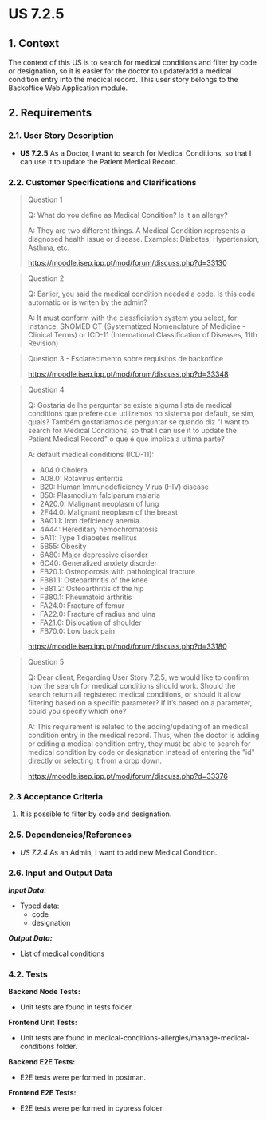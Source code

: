 # US 7.2.5

## 1. Context

The context of this US is to search for medical conditions and filter by code or designation, so it is easier for the doctor to update/add a medical condition entry into the medical record.
This user story belongs to the Backoffice Web Application module.

## 2. Requirements

### 2.1. User Story Description

- **US 7.2.5** As a Doctor, I want to search for Medical Conditions, so that I can use it to update the Patient Medical Record.

### 2.2. Customer Specifications and Clarifications

> Question 1
>
> Q: What do you define as Medical Condition? Is it an allergy?
>
> A: They are two different things. A Medical Condition represents a diagnosed health issue or disease. Examples: Diabetes, Hypertension, Asthma, etc.
>
> https://moodle.isep.ipp.pt/mod/forum/discuss.php?d=33130

> Question 2 
>
> Q: Earlier, you said the medical condition needed a code. Is this code automatic or is writen by the admin?
>
> A: It must conform with the classficiation system you select, for instance, SNOMED CT (Systematized Nomenclature of Medicine - Clinical Terms) or ICD-11 (International Classification of Diseases, 11th Revision)

> Question 3 - Esclarecimento sobre requisitos de backoffice
>
> https://moodle.isep.ipp.pt/mod/forum/discuss.php?d=33348

> Question 4
>
> Q: Gostaria de lhe perguntar se existe alguma lista de medical conditions que prefere que utilizemos no sistema por default, se sim, quais? Também gostariamos de perguntar se quando diz "I want to search for Medical Conditions, so that I can use it to update the Patient Medical Record" o que é que implica a ultima parte?
>
> A: default medical conditions (ICD-11):
> * A04.0 Cholera
> * A08.0: Rotavirus enteritis
> * B20: Human Immunodeficiency Virus (HIV) disease
> * B50: Plasmodium falciparum malaria
> * 2A20.0: Malignant neoplasm of lung
> * 2F44.0: Malignant neoplasm of the breast
> * 3A01.1: Iron deficiency anemia
> * 4A44: Hereditary hemochromatosis
> * 5A11: Type 1 diabetes mellitus
> * 5B55: Obesity
> * 6A80: Major depressive disorder
> * 6C40: Generalized anxiety disorder
> * FB20.1: Osteoporosis with pathological fracture
> * FB81.1: Osteoarthritis of the knee
> * FB81.2: Osteoarthritis of the hip
> * FB80.1: Rheumatoid arthritis
> * FA24.0: Fracture of femur
> * FA22.0: Fracture of radius and ulna
> * FA21.0: Dislocation of shoulder
> * FB70.0: Low back pain
>
> https://moodle.isep.ipp.pt/mod/forum/discuss.php?d=33180

> Question 5
> 
> Q: Dear client, Regarding User Story 7.2.5, we would like to confirm how the search for medical conditions should work. Should the search return all registered medical conditions, or should it allow filtering based on a specific parameter? If it’s based on a parameter, could you specify which one?
>
> A: This requirement is related to the adding/updating of an medical condition entry in the medical record. Thus, when the doctor is adding or editing a medical condition entry, they must be able to search for medical condition by code or designation instead of entering the "id" directly or selecting it from a drop down.
> 
> https://moodle.isep.ipp.pt/mod/forum/discuss.php?d=33376

### 2.3 Acceptance Criteria

1. It is possible to filter by code and designation.

### 2.5. Dependencies/References

* *US 7.2.4* As an Admin, I want to add new Medical Condition.

### 2.6. Input and Output Data

***Input Data:***
* Typed data:
    * code
    * designation

***Output Data:***
* List of medical conditions

### 4.2. Tests

**Backend Node Tests:**

* Unit tests are found in tests folder.

**Frontend Unit Tests:**

* Unit tests are found in medical-conditions-allergies/manage-medical-conditions folder.

**Backend E2E Tests:**

* E2E tests were performed in postman.

**Frontend E2E Tests:**

* E2E tests were performed in cypress folder.